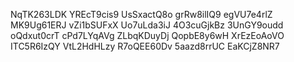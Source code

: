 NqTK263LDK
YREcT9cis9
UsSxactQ8o
grRw8ilIQ9
egVU7e4rlZ
MK9Ug61ERJ
vZi1bSUFxX
Uo7uLda3iJ
4O3cuGjkBz
3UnGY9oudd
oQdxut0crT
cPd7LYqAVg
ZLbqKDuyDj
QopbE8y6wH
XrEzEoAoVO
ITC5R6IzQY
VtL2HdHLzy
R7oQEE60Dv
5aazd8rrUC
EaKCjZ8NR7
